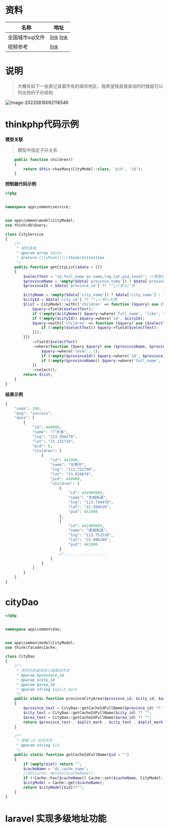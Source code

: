 # 资料

| 名称            | 地址                                                         |
| --------------- | ------------------------------------------------------------ |
| 全国城市sql文件 | [link](https://www.aliyundrive.com/s/ddyBnb8YTjA)  [link](https://area.site/china) |
| 视频参考        | [link](https://www.bilibili.com/video/BV1Fp4y1b7eo?p=50&vd_source=7e2da9cd24687b8e4931e62248cb1ed4) |

#  说明

> 大概有如下一张表记录着所有的城市地区，我希望我直接查询的时候就可以列出他的子孙结构

![image-20220818092118546](https://yaoliuyang-blog-images.oss-cn-beijing.aliyuncs.com/blogImages/image-20220818092118546.png)

# thinkphp代码示例

**模型关联**

> 模型中指定子孙关系

```php
    public function children()
    {
        return $this->hasMany(CityModel::class, 'pid', 'id');
    }
```

**控制器代码示例**

```php
<?php


namespace app\common\service;


use app\common\model\CityModel;
use think\db\Query;

class CityService
{
    /**
     * 城市查询
     * @param array $data
     * @return CityModel[]|\think\Collection
     */
    public function getCityList($data = [])
    {
        $selectText = "id,full_name as name,lng,lat,pid,level"; //需要选择的字段
        $provinceName = !empty($data['province_name']) ? $data['province_name'] : "";//默认广东
        $provinceId = $data['province_id'] ?? "";//默认广东

        $cityName = !empty($data['city_name']) ? $data['city_name'] : "";//默认东莞
        $cityId = $data['city_id'] ?? "";//默认东莞
        $list = CityModel::with(['children' => function ($query) use ($selectText, $cityName, $cityId) {
            $query->field($selectText);
            if (!empty($cityName)) $query->where('full_name', 'like', "%{$cityName}%");
            if (!empty($cityId)) $query->where('id', $cityId);
            $query->with(['children' => function ($query) use ($selectText) {
                if (!empty($selectText)) $query->field($selectText);
            }]);
        }])
            ->field($selectText)
            ->where(function (Query $query) use ($provinceName, $provinceId) {
                $query->where('level', 1);
                if (!empty($provinceId)) $query->where('id', $provinceId);
                if (!empty($provinceName)) $query->where('full_name', 'like', "%{$provinceName}%");
            })
            ->select();
        return $list;
    }
}
```

**结果示例**

```php
{
    "code": 200,
    "msg": "success",
    "data": [
        {
            "id": 440000,
            "name": "广东省",
            "lng": "113.266270",
            "lat": "23.131710",
            "pid": 0,
            "children": [
                {
                    "id": 441900,
                    "name": "东莞市",
                    "lng": "113.751790",
                    "lat": "23.020670",
                    "pid": 440000,
                    "children": [
                        {
                            "id": 441900003,
                            "name": "东城街道",
                            "lng": "113.794470",
                            "lat": "22.986630",
                            "pid": 441900
                        },
                        {
                            "id": 441900004,
                            "name": "南城街道",
                            "lng": "113.751510",
                            "lat": "22.986280",
                            "pid": 441900
                        }
                        //...................
                    ]
                }
            ]
        }
    ]
}
```

# cityDao

```php
<?php


namespace app\common\dao;


use app\common\model\CityModel;
use think\facade\Cache;

class CityDao
{
    /**
     * 序列化封装对应三级联动中文
     * @param $province_id
     * @param $city_id
     * @param $area_id
     * @param string $split_mark
     */
    public static function provinceCityArea($province_id, $city_id, $area_id, $split_mark = '-')
    {
        $province_text = CityDao::getCacheIdFullName($province_id) ?? "";
        $city_text = CityDao::getCacheIdFullName($city_id) ?? "";
        $area_text = CityDao::getCacheIdFullName($area_id) ?? "";
        return $province_text . $split_mark . $city_text . $split_mark . $area_text;
    }

    /**
     * 获取 id 对应中文
     * @param string $id
     */
    public static function getCacheIdFullName($id = "")
    {
        if (empty($id)) return "";
        $cacheName = 'dc_cache_name';
        //dd(Cache::delete($cacheName));
        if (!Cache::has($cacheName)) Cache::set($cacheName, CityModel::select()->column('full_name', 'id'));
        $cityModel = Cache::get($cacheName);
        return $cityModel[$id]??"";
    }
}
```



# laravel 实现多级地址功能

